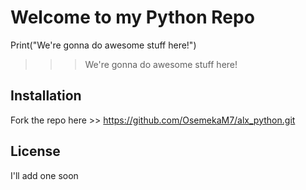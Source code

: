 # Welcome to my Python Repo
Print("We're gonna do awesome stuff here!")
>>> We're gonna do awesome stuff here!

## Installation

Fork the repo here >>
https://github.com/OsemekaM7/alx_python.git

## License

I'll add one soon

